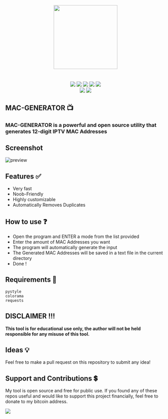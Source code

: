 <p align="center">
<img src="https://i.postimg.cc/2jQjjXn7/iptv.png", width="200", height="200">
</p>

<h1 align="center">
</h1>
<p align= "center">
  <img src="https://img.shields.io/github/languages/top/Chainski/MAC-Generator">
   <img src="https://img.shields.io/github/stars/Chainski/MAC-Generator.svg?color=yellow">
   <img src="https://img.shields.io/github/forks/Chainski/MAC-Generator.svg?color=red">
   <img src="https://img.shields.io/github/issues/Chainski/MAC-Generator.svg?color=green">
   <img src="https://img.shields.io/badge/dynamic/json?label=Visitors&query=value&url=https%3A%2F%2Fapi.countapi.xyz%2Fhit%2FChainski%2FMAC-Generator">
   <br>
   <img src="https://img.shields.io/github/last-commit/Chainski/MAC-Generator">
   <img src="https://img.shields.io/github/license/Chainski/MAC-Generator">
   <br>
</p>

## MAC-GENERATOR 📺

### MAC-GENERATOR is a powerful and open source utility that generates 12-digit IPTV MAC Addresses


## Screenshot
![preview](https://user-images.githubusercontent.com/96607632/209036071-a9f743bb-73fc-4915-b39e-cac648eada37.png)



## Features ✅

- Very fast
- Noob-Friendly
- Highly customizable
- Automatically Removes Duplicates

## How to use ❓

- Open the program and ENTER a mode from the list provided
- Enter the amount of MAC Addresses you want
- The program will automatically generate the input 
- The Generated MAC Addresses will be saved in a text file in the current directory
- Done !

## Requirements 🔧

```
pystyle
colorama
requests
```

## DISCLAIMER !!! 

**This tool is for educational use only, the author will not be held responsible for any misuse of this tool.**



## Ideas 💡

Feel free to make a pull request on this repository to submit any idea!


## Support and Contributions 💲
My tool is open source and free for public use. 
If you found any of these repos useful and would like to support this project financially, feel free to donate to my bitcoin address.


<a href="https://www.blockchain.com/btc/address/16T1fUehoGR4E2sj98u9e9mKuQ7uSLvxRJ"><img src="https://img.shields.io/badge/bitcoin-donate-yellow.svg"></a>
